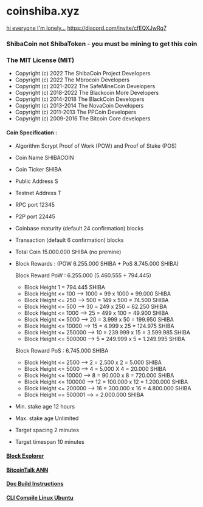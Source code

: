 # coinshiba.xyz

[hi everyone I'm lonely...](https://discord.com/invite/cfEQXJwRq7)
https://discord.com/invite/cfEQXJwRq7

### ShibaCoin not ShibaToken - you must be mining to get this coin

### The MIT License (MIT)

* Copyright (c) 2022 The ShibaCoin Project Developers
* Copyright (c) 2022 The Mbrocoin Developers
* Copyright (c) 2021-2022 The SafeMineCoin Developers
* Copyright (c) 2018-2022 The Blackcoin More Developers
* Copyright (c) 2014-2018 The BlackCoin Developers
* Copyright (c) 2013-2014 The NovaCoin Developers
* Copyright (c) 2011-2013 The PPCoin Developers
* Copyright (c) 2009-2016 The Bitcoin Core developers

<!--
**Fast. Simple. Secure. The Global Crypto Payment** is a ✨ _special_ ✨ repository because its `README.md` (this file) appears on your GitHub profile.

Here are some ideas to get you started:

- 🔭 I’m currently working on ...
- 🌱 I’m currently learning ...
- 👯 I’m looking to collaborate on ...
- 🤔 I’m looking for help with ...
- 💬 Ask me about ...
- 📫 How to reach me: ...
- 😄 Pronouns: ...
- ⚡ Fun fact: ...
-->

#### Coin Specification :
* Algorithm    Scrypt Proof of Work (POW) and Proof of Stake (POS)
* Coin Name    SHIBACOIN
* Coin Ticker  SHIBA
* Public Address  S
* Testnet Address T
* RPC port	12345
* P2P port	22445
* Coinbase maturity (default 24 confirmation) blocks
* Transaction (default 6 confirmation) blocks

* Total Coin 15.000.000  SHIBA (no premine)
* Block Rewards : (POW 6.255.000 SHIBA + PoS 8.745.000 SHIBA)
	
	Block Reward PoW : 6.255.000 (5.460.555 + 794.445)
	* Block Height 1 = 794.445 SHIBA
	* Block Height <= 100 --> 1000 = 99 x 1000 = 99.000 SHIBA
	* Block Height <= 250 --> 500 = 149 x 500 = 74.500 SHIBA
	* Block Height <= 500 --> 30 = 249 x 250 = 62.250 SHIBA
	* Block Height <= 1000 --> 25 = 499 x 100 = 49.900 SHIBA
	* Block Height <= 5000 --> 20 = 3.999 x 50 = 199.950 SHIBA
	* Block Height <= 10000 --> 15 = 4.999 x 25 = 124.975 SHIBA
	* Block Height <= 250000 --> 10 = 239.999 x 15 = 3.599.985 SHIBA
	* Block Height <= 500000 --> 5 = 249.999 x 5 = 1.249.995 SHIBA

	Block Reward PoS : 6.745.000 SHIBA 
	* Block Height <= 2500 --> 2 = 2.500 x 2 = 5.000 SHIBA 
	* Block Height <= 5000 --> 4 = 5.000 X 4 = 20.000 SHIBA
	* Block Height <= 10000 --> 8 = 90.000 x 8 = 720.000 SHIBA
	* Block Height <= 100000 --> 12 = 100.000 x 12 = 1.200.000 SHIBA
	* Block Height <= 200000 --> 16 = 300.000 x 16 = 4.800.000 SHIBA
	* Block Height == 500001 --> = 2.000.000 SHIBA 
	
*  Min. stake age   12 hours
*  Max. stake age   Unlimited
* Target spacing    2 minutes
* Target timespan   10 minutes

#### [Block Explorer](https://explorer.coinshiba.xyz) 
#### [BitcoinTalk ANN](https://bitcointalk.org/index.php?topic=5393349)

#### [Doc Build Instructions](https://github.com/shibacoinproject/shibacoin/tree/master/doc)
#### [CLI Compile Linux Ubuntu](https://github.com/shibacoinproject/shibacoin/wiki/CLI-Compile-Linux-Ubuntu-18.04-or-20.04-LTS)


